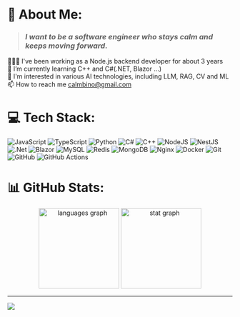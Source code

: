 # 💫 About Me:
> ### _I want to be a software engineer who stays calm and keeps moving forward._
👨🏻‍💻 I've been working as a Node.js backend developer for about 3 years
<br>
🌱 I’m currently learning C++ and C#(.NET, Blazor ...)
<br>
👀 I'm interested in various AI technologies, including LLM, RAG, CV and ML
<br>
📫 How to reach me calmbino@gmail.com


# 💻 Tech Stack:
![JavaScript](https://img.shields.io/badge/javascript-%23323330.svg?style=for-the-badge&logo=javascript&logoColor=%23F7DF1E)
![TypeScript](https://img.shields.io/badge/typescript-%23007ACC.svg?style=for-the-badge&logo=typescript&logoColor=white)
![Python](https://img.shields.io/badge/python-3670A0?style=for-the-badge&logo=python&logoColor=ffdd54)
![C#](https://img.shields.io/badge/c%23-%23239120.svg?style=for-the-badge&logo=csharp&logoColor=white)
![C++](https://img.shields.io/badge/c++-%2300599C.svg?style=for-the-badge&logo=c%2B%2B&logoColor=white)
![NodeJS](https://img.shields.io/badge/node.js-6DA55F?style=for-the-badge&logo=node.js&logoColor=white)
![NestJS](https://img.shields.io/badge/nestjs-%23E0234E.svg?style=for-the-badge&logo=nestjs&logoColor=white)
![.Net](https://img.shields.io/badge/.NET-5C2D91?style=for-the-badge&logo=.net&logoColor=white)
![Blazor](https://img.shields.io/badge/blazor-%235C2D91.svg?style=for-the-badge&logo=blazor&logoColor=white)
![MySQL](https://img.shields.io/badge/mysql-4479A1.svg?style=for-the-badge&logo=mysql&logoColor=white)
![Redis](https://img.shields.io/badge/redis-%23DD0031.svg?style=for-the-badge&logo=redis&logoColor=white)
![MongoDB](https://img.shields.io/badge/MongoDB-%234ea94b.svg?style=for-the-badge&logo=mongodb&logoColor=white)
![Nginx](https://img.shields.io/badge/nginx-%23009639.svg?style=for-the-badge&logo=nginx&logoColor=white)
![Docker](https://img.shields.io/badge/docker-%230db7ed.svg?style=for-the-badge&logo=docker&logoColor=white)
![Git](https://img.shields.io/badge/git-%23F05033.svg?style=for-the-badge&logo=git&logoColor=white)
![GitHub](https://img.shields.io/badge/github-%23121011.svg?style=for-the-badge&logo=github&logoColor=white)
![GitHub Actions](https://img.shields.io/badge/github%20actions-%232671E5.svg?style=for-the-badge&logo=githubactions&logoColor=white)

# 📊 GitHub Stats:
<div align="center">
  <img src="https://github-readme-stats.vercel.app/api/top-langs/?username=calmbino&theme=github_dark&hide_border=false&include_all_commits=true&count_private=true&layout=compact&size_weight=0.5&count_weight=0.5" height="180" alt="languages graph" />
  <img src="https://github-readme-stats.vercel.app/api?username=calmbino&theme=github_dark&hide_border=false&include_all_commits=true&count_private=true" height="180" alt="stat graph" />
</div>

---
[![](https://visitcount.itsvg.in/api?id=calmbino&icon=0&color=3)](https://visitcount.itsvg.in)

<!-- Proudly created with GPRM ( https://gprm.itsvg.in ) -->
